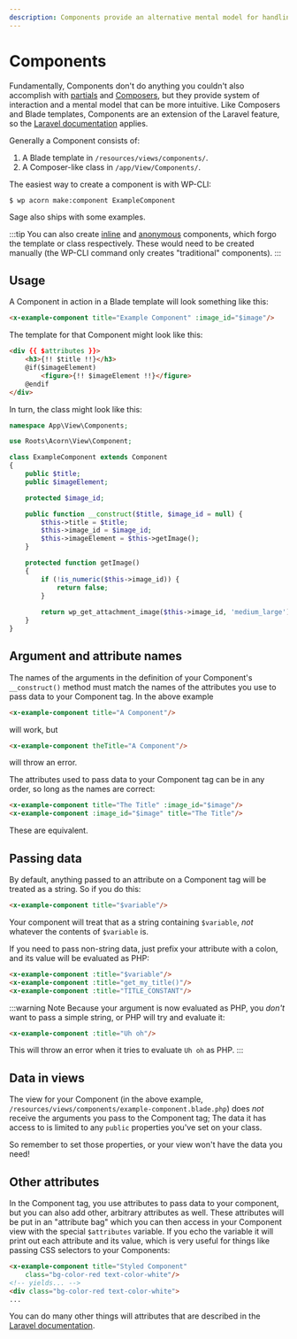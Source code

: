 ```yaml
---
description: Components provide an alternative mental model for handling views and data that is especially conducive to the development of views that are frequently reused.
---
```


# Components

Fundamentally, Components don't do anything you couldn't also accomplish with [partials](blade-templates.md) and [Composers](composers.md), but they provide system of interaction and a mental model that can be more intuitive.
Like Composers and Blade templates, Components are an extension of the Laravel feature, so the [Laravel documentation](https://laravel.com/docs/7.x/blade#components) applies.

Generally a Component consists of: 

1) A Blade template in `/resources/views/components/`.
2) A Composer-like class in `/app/View/Components/`.

The easiest way to create a component is with WP-CLI:

```shell script
$ wp acorn make:component ExampleComponent
```

Sage also ships with some examples.

:::tip 
You can also create [inline](https://laravel.com/docs/7.x/blade#inline-component-views) and [anonymous](https://laravel.com/docs/7.x/blade#anonymous-components) components, which forgo the template or class respectively.
These would need to be created manually
(the WP-CLI command only creates "traditional" components).
:::

## Usage

A Component in action in a Blade template will look something like this:

```html
<x-example-component title="Example Component" :image_id="$image"/>
```

The template for that Component might look like this:

```html
<div {{ $attributes }}>
    <h3>{!! $title !!}</h3>
    @if($imageElement)
        <figure>{!! $imageElement !!}</figure>
    @endif
</div>
```

In turn, the class might look like this:

```php
namespace App\View\Components;

use Roots\Acorn\View\Component;

class ExampleComponent extends Component
{
    public $title;
    public $imageElement;

    protected $image_id;

    public function __construct($title, $image_id = null) {
        $this->title = $title;
        $this->image_id = $image_id;
        $this->imageElement = $this->getImage();
    }

    protected function getImage()
    {
        if (!is_numeric($this->image_id)) {
            return false;
        }
        
        return wp_get_attachment_image($this->image_id, 'medium_large');
    }
}
```

## Argument and attribute names

The names of the arguments in the definition of your Component's `__construct()` method must match the names of the attributes you use to pass data to your Component tag.
In the above example
```html
<x-example-component title="A Component"/>
```
will work, but
```html
<x-example-component theTitle="A Component"/>
```
will throw an error.

The attributes used to pass data to your Component tag can be in any order, so long as the names are correct:

```html
<x-example-component title="The Title" :image_id="$image"/>
<x-example-component :image_id="$image" title="The Title"/>
```

These are equivalent.

## Passing data

By default, anything passed to an attribute on a Component tag will be treated as a string.
So if you do this:

```html
<x-example-component title="$variable"/>
```

Your component will treat that as a string containing `$variable`, _not_ whatever the contents of `$variable` is.

If you need to pass non-string data, just prefix your attribute with a colon, and its value will be evaluated as PHP:

```html
<x-example-component :title="$variable"/>
<x-example-component :title="get_my_title()"/>
<x-example-component :title="TITLE_CONSTANT"/>
```

:::warning Note
Because your argument is now evaluated as PHP, you _don't_ want to pass a simple string, or PHP will try and evaluate it:
```html
<x-example-component :title="Uh oh"/>
```
This will throw an error when it tries to evaluate `Uh oh` as PHP.
:::

## Data in views

The view for your Component
(in the above example, `/resources/views/components/example-component.blade.php`)
does _not_ receive the arguments you pass to the Component tag;
The data it has access to is limited to any `public` properties you've set on your class.

So remember to set those properties, or your view won't have the data you need!

## Other attributes

In the Component tag, you use attributes to pass data to your component, but you can also add other, arbitrary attributes as well.
These attributes will be put in an "attribute bag" which you can then access in your Component view with the special `$attributes` variable.
If you echo the variable it will print out each attribute and its value, which is very useful for things like passing CSS selectors to your Components:

```html
<x-example-component title="Styled Component" 
    class="bg-color-red text-color-white"/>
<!-- yields... -->
<div class="bg-color-red text-color-white">
...
```

You can do many other things will attributes that are described in the [Laravel documentation](https://laravel.com/docs/7.x/blade#managing-attributes).
